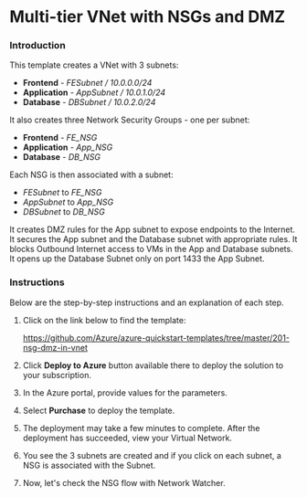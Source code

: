 # Multi-tier VNet with NSGs and DMZ

### Introduction
This template creates a VNet with 3 subnets:

* **Frontend** - _FESubnet / 10.0.0.0/24_
* **Application** - _AppSubnet / 10.0.1.0/24_
* **Database** - _DBSubnet / 10.0.2.0/24_

It also creates three Network Security Groups - one per subnet:

* **Frontend** - _FE_NSG_
* **Application** - _App_NSG_
* **Database** - _DB_NSG_

Each NSG is then associated with a subnet:

* _FESubnet_ to _FE_NSG_
* _AppSubnet_ to _App_NSG_
* _DBSubnet_ to _DB_NSG_

It creates DMZ rules for the App subnet to expose endpoints to the Internet. It secures the App subnet and the Database subnet with appropriate rules. It blocks Outbound Internet access to VMs in the App and Database subnets. It opens up the Database Subnet only on port 1433 the App Subnet.

### Instructions

Below are the step-by-step instructions and an explanation of each step. 

1. Click on the link below to find the template:

   https://github.com/Azure/azure-quickstart-templates/tree/master/201-nsg-dmz-in-vnet
   
2. Click **Deploy to Azure** button available there to deploy the solution to your subscription. 
   
3. In the Azure portal, provide values for the parameters.

4. Select **Purchase** to deploy the template.

5. The deployment may take a few minutes to complete. After the deployment has succeeded, view your Virtual Network.

6. You see the 3 subnets are created and if you click on each subnet, a NSG is associated with the Subnet.

7. Now, let's check the NSG flow with Network Watcher.

